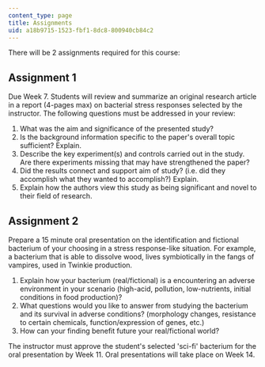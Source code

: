 ```yaml
---
content_type: page
title: Assignments
uid: a18b9715-1523-fbf1-8dc8-800940cb84c2
---
```


There will be 2 assignments required for this course:

Assignment 1
------------

Due Week 7. Students will review and summarize an original research article in a report (4-pages max) on bacterial stress responses selected by the instructor. The following questions must be addressed in your review:

1.  What was the aim and significance of the presented study?
2.  Is the background information specific to the paper's overall topic sufficient? Explain.
3.  Describe the key experiment(s) and controls carried out in the study. Are there experiments missing that may have strengthened the paper?
4.  Did the results connect and support aim of study? (i.e. did they accomplish what they wanted to accomplish?) Explain.
5.  Explain how the authors view this study as being significant and novel to their field of research.

Assignment 2
------------

Prepare a 15 minute oral presentation on the identification and fictional bacterium of your choosing in a stress response-like situation. For example, a bacterium that is able to dissolve wood, lives symbiotically in the fangs of vampires, used in Twinkie production.

1.  Explain how your bacterium (real/fictional) is a encountering an adverse environment in your scenario (high-acid, pollution, low-nutrients, initial conditions in food production)?
2.  What questions would you like to answer from studying the bacterium and its survival in adverse conditions? (morphology changes, resistance to certain chemicals, function/expression of genes, etc.)
3.  How can your finding benefit future your real/fictional world?

The instructor must approve the student's selected 'sci-fi' bacterium for the oral presentation by Week 11. Oral presentations will take place on Week 14.